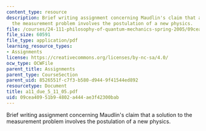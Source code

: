 ```yaml
---
content_type: resource
description: Brief writing assignment concerning Maudlin's claim that a solution to
  the measurement problem involves the postulation of a new physics.
file: /courses/24-111-philosophy-of-quantum-mechanics-spring-2005/09cea40951b94802a444ae3f42300bab_a11_due_5_11_05.pdf
file_size: 60591
file_type: application/pdf
learning_resource_types:
- Assignments
license: https://creativecommons.org/licenses/by-nc-sa/4.0/
ocw_type: OCWFile
parent_title: Assignments
parent_type: CourseSection
parent_uid: 8526551f-c7f3-b580-d944-9f41544ed892
resourcetype: Document
title: a11_due_5_11_05.pdf
uid: 09cea409-51b9-4802-a444-ae3f42300bab
---
```

Brief writing assignment concerning Maudlin's claim that a solution to the measurement problem involves the postulation of a new physics.